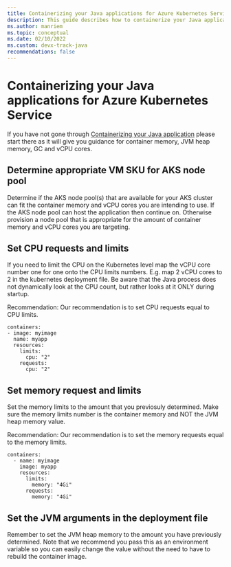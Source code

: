 ```yaml
---
title: Containerizing your Java applications for Azure Kubernetes Service
description: This guide describes how to containerize your Java applications on Azure Kubernetes Service
ms.author: manriem
ms.topic: conceptual
ms.date: 02/10/2022
ms.custom: devx-track-java
recommendations: false
---
```


# Containerizing your Java applications for Azure Kubernetes Service

If you have not gone through [Containerizing your Java application](containers-overview.md) please start there as it will give you guidance for container memory, JVM heap memory, GC and vCPU cores.

## Determine appropriate VM SKU for AKS node pool

Determine if the AKS node pool(s) that are available for your AKS cluster can fit the container memory and vCPU cores you are intending to use. If the AKS node pool can host the application then continue on. Otherwise provision a node pool that is appropriate for the amount of container memory and vCPU cores you are targeting.

## Set CPU requests and limits

If you need to limit the CPU on the Kubernetes level map the vCPU core number one for one onto the CPU limits numbers. E.g. map 2 vCPU cores to 2 in the kubernetes deployment file. Be aware that the Java process does not dynamically look at the CPU count, but rather looks at it ONLY during startup.

Recommendation: Our recommendation is to set CPU requests equal to CPU limits.

```
containers:
- image: myimage
  name: myapp
  resources:
    limits:
      cpu: "2"
    requests:
      cpu: "2"
```

## Set memory request and limits

Set the memory limits to the amount that you previosuly determined. Make sure the memory limits number is the container memory and NOT the JVM heap memory value.

Recommendation: Our recommendation is to set the memory requests equal to the memory limits.

```
containers:
  - name: myimage
    image: myapp
    resources:
      limits:
        memory: "4Gi"
      requests:
        memory: "4Gi"
```

## Set the JVM arguments in the deployment file

Remember to set the JVM heap memory to the amount you have previously determined. Note that we recommend you pass this as an environment variable so you can easily change the value without the need to have to rebuild the container image.
